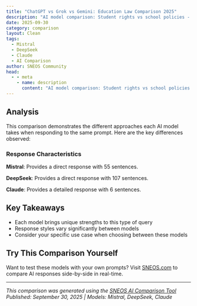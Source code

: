 ```yaml
---
title: "ChatGPT vs Grok vs Gemini: Education Law Comparison 2025"
description: "AI model comparison: Student rights vs school policies - fighting unfair academic treatment..."
date: 2025-09-30
category: comparison
layout: Clean
tags:
  - Mistral
  - DeepSeek
  - Claude
  - AI Comparison
author: SNEOS Community
head:
  - - meta
    - name: description
      content: "AI model comparison: Student rights vs school policies - fighting unfair academic treatment..."
---
```


<ChatComparison
  title="ChatGPT vs Grok vs Gemini: Education Law Comparison 2025"
  prompt="Student rights vs school policies - fighting unfair academic treatment"
  :responses='{
    "Mistral": "Balancing student rights and school policies can be challenging, especially when students feel they are being treated unfairly. Here are some steps and considerations for addressing unfair academic treatment:\n\n### Understanding Student Rights\n1. **Due Process**: Students have the right to fair and impartial treatment, including the opportunity to present their side of the story in disciplinary matters.\n2. **Equal Protection**: Students should be treated equally and without discrimination based on factors such as race, gender, religion, or disability.\n3. **Free Speech**: Students have the right to express their opinions and beliefs, within the bounds of school policies and legal guidelines.\n4. **Privacy**: Students have the right to privacy, including the protection of their personal information and records.\n\n### Understanding School Policies\n1. **Academic Integrity**: Policies that uphold the integrity of academic work, such as rules against plagiarism and cheating.\n2. **Disciplinary Procedures**: Clear guidelines for handling disciplinary issues, including the process for appeals.\n3. **Code of Conduct**: Rules governing student behavior, both in and out of the classroom.\n4. **Grievance Procedures**: Mechanisms for students to report and address grievances, including unfair treatment.\n\n### Steps to Address Unfair Academic Treatment\n1. **Document Everything**: Keep detailed records of any incidents, communications, and evidence that support your claim of unfair treatment.\n2. **Review School Policies**: Familiarize yourself with the school\u0027s policies and procedures related to academic integrity, disciplinary actions, and grievance processes.\n3. **Seek Clarification**: If you believe you have been unfairly treated, seek clarification from the instructor or administrator involved. Sometimes, misunderstandings can be resolved through open communication.\n4. **Follow Grievance Procedures**: If the issue cannot be resolved informally, follow the school\u0027s grievance procedures. This may involve submitting a formal complaint or requesting a hearing.\n5. **Seek Support**: Utilize available resources such as student advocacy groups, counselors, or legal advisors. Some schools have ombudsmen who can help mediate disputes.\n6. **Legal Action**: As a last resort, if the school\u0027s internal processes do not resolve the issue, you may consider seeking legal advice. However, this should be a final step after exhausting all other options.\n\n### Tips for Effective Communication\n1. **Be Respectful**: Approach the situation with respect and professionalism. Avoid confrontational language or behavior.\n2. **Be Clear and Concise**: Clearly articulate your concerns and provide specific examples of unfair treatment.\n3. **Provide Evidence**: Present any documentation or evidence that supports your claim.\n4. **Stay Organized**: Keep track of all communications, meetings, and outcomes related to your grievance.\n\n### Example Scenario\nImagine a student feels they have been unfairly accused of plagiarism. Here\u2019s how they might proceed:\n\n1. **Document the Incident**: Gather all relevant materials, including the assignment, any communications with the instructor, and any evidence that supports their claim of original work.\n2. **Review Policies**: Check the school\u0027s academic integrity policy and the procedures for appealing a plagiarism accusation.\n3. **Seek Clarification**: Schedule a meeting with the instructor to discuss the accusation and present their evidence.\n4. **Follow Grievance Procedures**: If the meeting does not resolve the issue, follow the school\u0027s grievance procedures, which may involve submitting a formal appeal.\n5. **Seek Support**: Consult with a student advocate or counselor for guidance and support.\n\n### Conclusion\nAddressing unfair academic treatment requires a balanced approach that respects both student rights and school policies. By documenting incidents, understanding policies, seeking clarification, following grievance procedures, and utilizing available support, students can effectively advocate for fair treatment.",
    "DeepSeek": "Of course. This is a critical and often stressful situation. Navigating the conflict between student rights and school policies requires a clear-headed, strategic approach. Here is a comprehensive guide to understanding your rights and fighting unfair academic treatment.\n\n### The Core Conflict: Your Rights vs. School Authority\n\nSchools have broad authority to create and enforce policies to maintain order and promote learning. However, this authority is not absolute. Students have rights, and when school policies are applied unfairly, arbitrarily, or in a discriminatory manner, they can infringe upon those rights.\n\nYour primary rights in an academic context generally include:\n\n1.  **The Right to Due Process:** This means you have the right to be notified of the accusation against you, to hear the evidence, and to tell your side of the story before a fair decision is made. This is crucial in cases of plagiarism, cheating, or behavioral misconduct that leads to academic penalties.\n2.  **The Right to Non-Discrimination:** You cannot be treated unfairly based on a protected characteristic such as race, gender, religion, national origin, or disability (under laws like Title VI, Title IX, and the ADA).\n3.  **The Right to Free Expression:** While limited in a school setting (e.g., it can\u0027t substantially disrupt learning), you generally have the right to express your opinions. This can be relevant if you are being penalized for a controversial but legitimate academic argument.\n4.  **The Right to a Fair Grade:** Your academic evaluation should be based on your performance and a consistent application of the syllabus or rubric, not on a teacher\u0027s personal bias.\n\n---\n\n### Step-by-Step Guide to Fighting Unfair Treatment\n\nFollow these steps in order. Escalate only if the previous step fails.\n\n#### Step 1: Document Everything Meticulously\n\nThis is the most important step. Start a dedicated folder (digital and/or physical).\n*   **The Incident:** Date, time, location, people present.\n*   **The Policy:** Copy the exact school or class policy you believe was violated.\n*   **The Evidence:** Save all relevant materials.\n    *   The graded assignment/exam with the teacher\u0027s comments.\n    *   The syllabus and any grading rubrics.\n    *   Emails, messages, or notes from conversations with the teacher.\n    *   Your own work (drafts, notes, research sources) to prove your process.\n*   **A Timeline:** Write a clear, factual narrative of what happened, free from emotional language.\n\n#### Step 2: Schedule a Private Meeting with the Teacher\n\nAlways start here. Assume it might be a misunderstanding.\n*   **Prepare:** Review your documentation. Decide on your goal (e.g., a regrade, a chance to redo the assignment, a clear explanation).\n*   **Be Professional and Respectful:** Approach the conversation calmly. Use \u0022I\u0022 statements.\n    *   *Instead of:* \u0022You graded this unfairly!\u0022\n    *   *Try:* \u0022I was confused by the grade on this essay because I followed the rubric. Could you help me understand where I lost points so I can improve?\u0022\n*   **Present Your Evidence:** Point to the syllabus rubric and your work. Ask specific questions.\n*   **Propose a Solution:** \u0022Would you be willing to reconsider this section?\u0022 or \u0022Is there an opportunity to do extra credit to make up for this?\u0022\n\n#### Step 3: Escalate to the Department Chair or Academic Dean\n\nIf the teacher is unresponsive or the issue remains unresolved, move up the chain of command.\n*   **Write a Formal Email/Letter:** This should be more structured than your conversation with the teacher.\n    *   **Subject:** Concern Regarding Grade in [Course Name] with [Teacher\u0027s Name]\n    *   **Introduction:** State who you are and the purpose of your message.\n    *   **Factual Summary:** Briefly describe the issue, referencing the attached documentation (syllabus, rubric, your work).\n    *   **Identify the Discrepancy:** Clearly state how the policy was applied unfairly or inconsistently.\n    *   **State Your Desired Resolution:** Be clear about what you want (e.g., a neutral third party to review the assignment).\n    *   **Attach Your Evidence.**\n*   **Request a Meeting:** Ask to meet with the Chair/Dean to discuss the matter further.\n\n#### Step 4: File a Formal Appeal or Grievance\n\nMost schools have a formal academic appeals process. This is where your right to **due process** becomes critical.\n*   **Find the Policy:** Locate your school\u0027s official \u0022Grade Appeal\u0022 or \u0022Student Grievance\u0022 policy in the student handbook or website. **Follow it exactly.** There are often strict deadlines.\n*   **Submit a Detailed Appeal Packet:** This will include your formal letter and all supporting documentation.\n*   **The Hearing:** You may have a hearing before a committee. Prepare a short, clear statement. Practice answering questions about your evidence. Remain calm and factual.\n\n#### Step 5: External Options (For Serious Violations)\n\nIf the internal process fails and the violation is severe (e.g., involving discrimination, violation of disability rights, or a complete denial of due process), you can consider external actions.\n*   **Contact a Lawyer:** A lawyer can advise you on whether your legal rights have been violated and may send a letter to the school on your behalf.\n*   **File a Complaint with a Government Agency:**\n    *   **For Discrimination (Race, Color, National Origin):** U.S. Department of Education, Office for Civil Rights (OCR).\n    *   **For Gender Discrimination (Title IX):** Title IX Coordinator at your school and then the OCR.\n    *   **For Disability Discrimination:** U.S. Department of Education, OCR, or the U.S. Department of Justice.\n\n---\n\n### Specific Scenarios and Strategies\n\n| Scenario | Your Right at Stake | Key Strategy |\n| :--- | :--- | :--- |\n| **Accusation of Plagiarism** | **Due Process.** The burden of proof is on the school. | Present your drafts, notes, and sources. Ask for the specific sentences/ideas in question and show how you did the work. If you made a citation error, admit it and argue it was unintentional and doesn\u0027t constitute academic dishonesty. |\n| **Inconsistent Grading** | **Fair Grade / Due Process.** | Compare your work against the rubric and against other students\u0027 work (if possible and appropriate). Demonstrate that the same standard was not applied to everyone. |\n| **Grade Lowered for Behavioral or Personal Reasons** | **Fair Grade / Due Process.** | Argue that academic grades must reflect academic performance, not a teacher\u0027s personal feelings. Point to the syllabus policy on grading. |\n| **Disability Accommodations Denied** | **Non-Discrimination (ADA/Rehab Act).** | Formalize your request through the school\u0027s Disability Services Office. Have documentation ready. This is a very strong legal right. |\n| **Penalized for Expressive Content** | **Free Expression.** | Argue that your work was relevant to the assignment and did not cause a substantial disruption. Distinguish between poor argumentation (which can be graded down) and forbidden content. |\n\n### Key Principles to Remember\n\n*   **Know Your Policy:** Your most powerful weapon is the school\u0027s own written policy. Use it against them when it\u0027s being misapplied.\n*   **Professionalism is Power:** Emotional, angry outbursts will undermine your case. Stick to the facts and be respectful.\n*   **You Are Your Own Best Advocate:** No one will care about this as much as you do. Take ownership of the process.\n*   **Pick Your Battles:** Is this a minor point deduction or a grade that affects your scholarship/graduation? Weigh the stress of the fight against the potential outcome.\n\nFighting for fairness can be daunting, but by being organized, knowing your rights, and using the proper channels, you can effectively challenge unfair academic treatment.",
    "Claude": "I understand you\u0027re dealing with what feels like unfair academic treatment. Here\u0027s how to approach this systematically:\n\n## Know Your Rights\n- **Due process**: Right to know expectations, receive fair grading, and appeal decisions\n- **Equal treatment**: Protection from discrimination and arbitrary enforcement\n- **Academic freedom**: Right to express views respectfully in academic contexts\n- **Privacy**: Protection of educational records (FERPA)\n\n## Document Everything\n- Save all assignments, tests, emails, and communications\n- Record dates, times, and details of incidents\n- Keep grading rubrics and course syllabi\n- Note any witnesses to unfair treatment\n\n## Steps to Take\n\n### 1. Direct Communication\n- Speak with the teacher/professor first\n- Be specific about your concerns\n- Ask for clarification on policies or grades\n- Request feedback in writing when possible\n\n### 2. Follow the Chain\n- Department head or academic advisor\n- Dean of students or academic affairs\n- School administration\n- School board (K-12) or academic senate (college)\n\n### 3. Formal Appeals\n- Grade appeal process\n- Academic grievance procedures\n- Title IX complaints (if discrimination-based)\n- State education department complaints\n\n## Get Support\n- Student government/advocacy groups\n- Academic advisors or counselors\n- Parent involvement (if appropriate)\n- Legal aid societies for serious violations\n\nWhat specific situation are you facing? This would help me provide more targeted advice for your circumstances."
  }'
  published-date="11:36"
/>

## Analysis

This comparison demonstrates the different approaches each AI model takes when responding to the same prompt. Here are the key differences observed:

### Response Characteristics

**Mistral**: Provides a direct response with 55 sentences. 

**DeepSeek**: Provides a direct response with 107 sentences. 

**Claude**: Provides a detailed response with 6 sentences. 

## Key Takeaways

- Each model brings unique strengths to this type of query
- Response styles vary significantly between models
- Consider your specific use case when choosing between these models

## Try This Comparison Yourself

Want to test these models with your own prompts? Visit [SNEOS.com](https://sneos.com) to compare AI responses side-by-side in real-time.

---

*This comparison was generated using the [SNEOS AI Comparison Tool](https://sneos.com)*
*Published: September 30, 2025 | Models: Mistral, DeepSeek, Claude*
